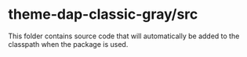 # theme-dap-classic-gray/src

This folder contains source code that will automatically be added to the classpath when
the package is used.
